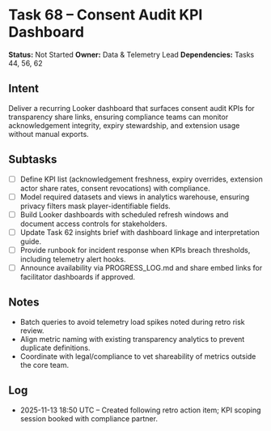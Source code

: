 # Task 68 – Consent Audit KPI Dashboard

**Status:** Not Started
**Owner:** Data & Telemetry Lead
**Dependencies:** Tasks 44, 56, 62

## Intent
Deliver a recurring Looker dashboard that surfaces consent audit KPIs for transparency share links, ensuring compliance teams can monitor acknowledgement integrity, expiry stewardship, and extension usage without manual exports.

## Subtasks
- [ ] Define KPI list (acknowledgement freshness, expiry overrides, extension actor share rates, consent revocations) with compliance.
- [ ] Model required datasets and views in analytics warehouse, ensuring privacy filters mask player-identifiable fields.
- [ ] Build Looker dashboards with scheduled refresh windows and document access controls for stakeholders.
- [ ] Update Task 62 insights brief with dashboard linkage and interpretation guide.
- [ ] Provide runbook for incident response when KPIs breach thresholds, including telemetry alert hooks.
- [ ] Announce availability via PROGRESS_LOG.md and share embed links for facilitator dashboards if approved.

## Notes
- Batch queries to avoid telemetry load spikes noted during retro risk review.
- Align metric naming with existing transparency analytics to prevent duplicate definitions.
- Coordinate with legal/compliance to vet shareability of metrics outside the core team.

## Log
- 2025-11-13 18:50 UTC – Created following retro action item; KPI scoping session booked with compliance partner.
